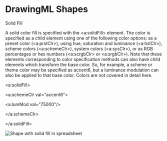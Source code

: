 # DrawingML Shapes

Solid Fill

A solid color fill is specified with the <a:solidFill> element. The color is specified as a child element using one of the following color options: as a preset color (<a:prstClr>), using hue, saturation and luminance (<a:hslClr>), scheme colors (<a:schemeClr>), system colors (<a:sysClr>), or as RGB percentages or hex numbers (<a:scrgbClr> or <a:srgbClr>). Note that these elements corresponding to color specification methods can also have child elements which transform the base color. So, for example, a scheme or theme color may be specified as accent6, but a luminance modulation can also be applied to that base color. Colors are not covered in detail here.

<a:solidFill>

<a:schemeClr val="accent6">

<a:lumMod val="75000"/>

</a:schemeClr>

</a:solidFill>

![Shape with solid fill in spreadsheet](drwImages\drwSp-solidFill.gif)
